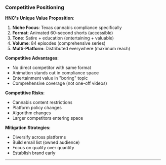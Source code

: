 ### Competitive Positioning

**HNC's Unique Value Proposition**:

1. **Niche Focus**: Texas cannabis compliance specifically
2. **Format**: Animated 60-second shorts (accessible)
3. **Tone**: Satire + education (entertaining + valuable)
4. **Volume**: 84 episodes (comprehensive series)
5. **Multi-Platform**: Distributed everywhere (maximum reach)

**Competitive Advantages**:

- No direct competitor with same format
- Animation stands out in compliance space
- Entertainment value in "boring" topic
- Comprehensive coverage (not one-off videos)

**Competitive Risks**:

- Cannabis content restrictions
- Platform policy changes
- Algorithm changes
- Larger competitors entering space

**Mitigation Strategies**:

- Diversify across platforms
- Build email list (owned audience)
- Focus on quality over quantity
- Establish brand early

---
